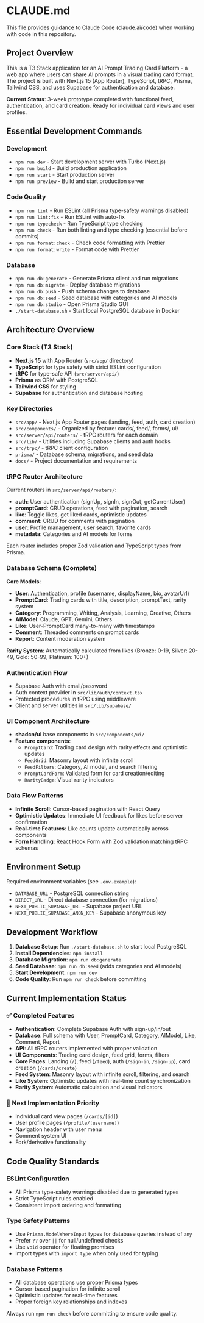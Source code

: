 # CLAUDE.md

This file provides guidance to Claude Code (claude.ai/code) when working with code in this repository.

## Project Overview

This is a T3 Stack application for an AI Prompt Trading Card Platform - a web app where users can share AI prompts in a visual trading card format. The project is built with Next.js 15 (App Router), TypeScript, tRPC, Prisma, Tailwind CSS, and uses Supabase for authentication and database.

**Current Status**: 3-week prototype completed with functional feed, authentication, and card creation. Ready for individual card views and user profiles.

## Essential Development Commands

### Development

- `npm run dev` - Start development server with Turbo (Next.js)
- `npm run build` - Build production application
- `npm run start` - Start production server
- `npm run preview` - Build and start production server

### Code Quality

- `npm run lint` - Run ESLint (all Prisma type-safety warnings disabled)
- `npm run lint:fix` - Run ESLint with auto-fix
- `npm run typecheck` - Run TypeScript type checking
- `npm run check` - Run both linting and type checking (essential before commits)
- `npm run format:check` - Check code formatting with Prettier
- `npm run format:write` - Format code with Prettier

### Database

- `npm run db:generate` - Generate Prisma client and run migrations
- `npm run db:migrate` - Deploy database migrations
- `npm run db:push` - Push schema changes to database
- `npm run db:seed` - Seed database with categories and AI models
- `npm run db:studio` - Open Prisma Studio GUI
- `./start-database.sh` - Start local PostgreSQL database in Docker

## Architecture Overview

### Core Stack (T3 Stack)

- **Next.js 15** with App Router (`src/app/` directory)
- **TypeScript** for type safety with strict ESLint configuration
- **tRPC** for type-safe API (`src/server/api/`)
- **Prisma** as ORM with PostgreSQL
- **Tailwind CSS** for styling
- **Supabase** for authentication and database hosting

### Key Directories

- `src/app/` - Next.js App Router pages (landing, feed, auth, card creation)
- `src/components/` - Organized by feature: cards/, feed/, forms/, ui/
- `src/server/api/routers/` - tRPC routers for each domain
- `src/lib/` - Utilities including Supabase clients and auth hooks
- `src/trpc/` - tRPC client configuration
- `prisma/` - Database schema, migrations, and seed data
- `docs/` - Project documentation and requirements

### tRPC Router Architecture

Current routers in `src/server/api/routers/`:

- **auth**: User authentication (signUp, signIn, signOut, getCurrentUser)
- **promptCard**: CRUD operations, feed with pagination, search
- **like**: Toggle likes, get liked cards, optimistic updates
- **comment**: CRUD for comments with pagination
- **user**: Profile management, user search, favorite cards
- **metadata**: Categories and AI models for forms

Each router includes proper Zod validation and TypeScript types from Prisma.

### Database Schema (Complete)

**Core Models**:

- **User**: Authentication, profile (username, displayName, bio, avatarUrl)
- **PromptCard**: Trading cards with title, description, promptText, rarity system
- **Category**: Programming, Writing, Analysis, Learning, Creative, Others  
- **AIModel**: Claude, GPT, Gemini, Others
- **Like**: User-PromptCard many-to-many with timestamps
- **Comment**: Threaded comments on prompt cards
- **Report**: Content moderation system

**Rarity System**: Automatically calculated from likes (Bronze: 0-19, Silver: 20-49, Gold: 50-99, Platinum: 100+)

### Authentication Flow

- Supabase Auth with email/password
- Auth context provider in `src/lib/auth/context.tsx`
- Protected procedures in tRPC using middleware
- Client and server utilities in `src/lib/supabase/`

### UI Component Architecture

- **shadcn/ui** base components in `src/components/ui/`
- **Feature components**:
  - `PromptCard`: Trading card design with rarity effects and optimistic updates
  - `FeedGrid`: Masonry layout with infinite scroll
  - `FeedFilters`: Category, AI model, and search filtering
  - `PromptCardForm`: Validated form for card creation/editing
  - `RarityBadge`: Visual rarity indicators

### Data Flow Patterns

- **Infinite Scroll**: Cursor-based pagination with React Query
- **Optimistic Updates**: Immediate UI feedback for likes before server confirmation
- **Real-time Features**: Like counts update automatically across components
- **Form Handling**: React Hook Form with Zod validation matching tRPC schemas

## Environment Setup

Required environment variables (see `.env.example`):

- `DATABASE_URL` - PostgreSQL connection string
- `DIRECT_URL` - Direct database connection (for migrations)
- `NEXT_PUBLIC_SUPABASE_URL` - Supabase project URL
- `NEXT_PUBLIC_SUPABASE_ANON_KEY` - Supabase anonymous key

## Development Workflow

1. **Database Setup**: Run `./start-database.sh` to start local PostgreSQL
2. **Install Dependencies**: `npm install`
3. **Database Migration**: `npm run db:generate`
4. **Seed Database**: `npm run db:seed` (adds categories and AI models)
5. **Start Development**: `npm run dev`
6. **Code Quality**: Run `npm run check` before committing

## Current Implementation Status

### ✅ Completed Features

- **Authentication**: Complete Supabase Auth with sign-up/in/out
- **Database**: Full schema with User, PromptCard, Category, AIModel, Like, Comment, Report
- **API**: All tRPC routers implemented with proper validation
- **UI Components**: Trading card design, feed grid, forms, filters
- **Core Pages**: Landing (`/`), feed (`/feed`), auth (`/sign-in`, `/sign-up`), card creation (`/cards/create`)
- **Feed System**: Masonry layout with infinite scroll, filtering, and search
- **Like System**: Optimistic updates with real-time count synchronization
- **Rarity System**: Automatic calculation and visual indicators

### 🔄 Next Implementation Priority

- Individual card view pages (`/cards/[id]`)
- User profile pages (`/profile/[username]`)
- Navigation header with user menu
- Comment system UI
- Fork/derivative functionality

## Code Quality Standards

### ESLint Configuration

- All Prisma type-safety warnings disabled due to generated types
- Strict TypeScript rules enabled
- Consistent import ordering and formatting

### Type Safety Patterns

- Use `Prisma.ModelWhereInput` types for database queries instead of `any`
- Prefer `??` over `||` for null/undefined checks
- Use `void` operator for floating promises
- Import types with `import type` when only used for typing

### Database Patterns

- All database operations use proper Prisma types
- Cursor-based pagination for infinite scroll
- Optimistic updates for real-time features
- Proper foreign key relationships and indexes

Always run `npm run check` before committing to ensure code quality.
